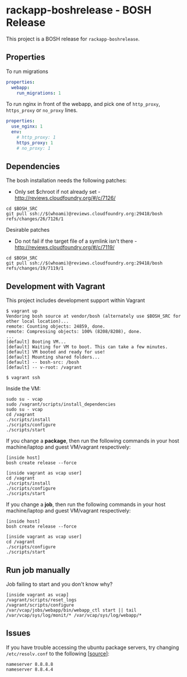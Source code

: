 # rackapp-boshrelease - BOSH Release

This project is a BOSH release for `rackapp-boshrelease`.

## Properties

To run migrations

``` yaml
properties:
  webapp:
    run_migrations: 1
```

To run nginx in front of the webapp, and pick one of `http_proxy`, `https_proxy` or `no_proxy` lines.

``` yaml
properties:
  use_nginx: 1
  env:
    # http_proxy: 1
    https_proxy: 1
    # no_proxy: 1
```


## Dependencies

The bosh installation needs the following patches:

* Only set $chroot if not already set - http://reviews.cloudfoundry.org/#/c/7126/

```
cd $BOSH_SRC
git pull ssh://$(whoami)@reviews.cloudfoundry.org:29418/bosh refs/changes/26/7126/1
```

Desirable patches

* Do not fail if the target file of a symlink isn't there - http://reviews.cloudfoundry.org/#/c/7119/

```
cd $BOSH_SRC
git pull ssh://$(whoami)@reviews.cloudfoundry.org:29418/bosh refs/changes/19/7119/1
```


## Development with Vagrant

This project includes development support within Vagrant

```
$ vagrant up
Vendoring bosh source at vendor/bosh (alternately use $BOSH_SRC for other local location)...
remote: Counting objects: 24859, done.
remote: Compressing objects: 100% (8208/8208), done.
...
[default] Booting VM...
[default] Waiting for VM to boot. This can take a few minutes.
[default] VM booted and ready for use!
[default] Mounting shared folders...
[default] -- bosh-src: /bosh
[default] -- v-root: /vagrant

$ vagrant ssh
```

Inside the VM:

```
sudo su - vcap
sudo /vagrant/scripts/install_dependencies
sudo su - vcap
cd /vagrant
./scripts/install
./scripts/configure
./scripts/start
```

If you change a **package**, then run the following commands in your host machine/laptop and guest VM/vagrant respectively:

```
[inside host]
bosh create release --force

[inside vagrant as vcap user]
cd /vagrant
./scripts/install
./scripts/configure
./scripts/start
```

If you change a **job**, then run the following commands in your host machine/laptop and guest VM/vagrant respectively:

```
[inside host]
bosh create release --force

[inside vagrant as vcap user]
cd /vagrant
./scripts/configure
./scripts/start
```


## Run job manually

Job failing to start and you don't know why?

```
[inside vagrant as vcap]
/vagrant/scripts/reset_logs
/vagrant/scripts/configure
/var/vcap/jobs/webapp/bin/webapp_ctl start || tail /var/vcap/sys/log/monit/* /var/vcap/sys/log/webapp/*
```

## Issues

If you have trouble accessing the ubuntu package servers, try changing `/etc/resolv.conf` to the following [[source](http://suranyami.com/fixing-temporary-failure-resolving-usarchiveu "Fixing &quot; Temporary failure resolving 'us.archive.ubuntu.com'&quot; in Ubuntu, Vagrant - Suranyami")]:

```
nameserver 8.8.8.8
nameserver 8.8.4.4
```